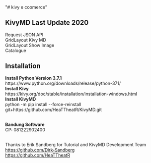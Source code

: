 "# kivy e coomerce" 

<h2>KivyMD Last Update 2020</h2>
Request JSON API
<br>GridLayout Kivy MD
<br>GridLayout Show Image
<br>Catalogue

<h2>Installation</h2>
<b>Install Python Version 3.7.1</b>
<br>https://www.python.org/downloads/release/python-371/
<br><b>Install Kivy</b>
<br>https://kivy.org/doc/stable/installation/installation-windows.html
<br><b>Install KivyMD</b>
<br>python -m pip install --force-reinstall git+https://github.com/HeaTTheatR/KivyMD.git

<br><b>Bandung Software</b>
<br>CP: 081222902400

<br>Thanks to Erik Sandberg for Tutorial and KivyMD Development Team
<br>https://github.com/Dirk-Sandberg
<br>https://github.com/HeaTTheatR